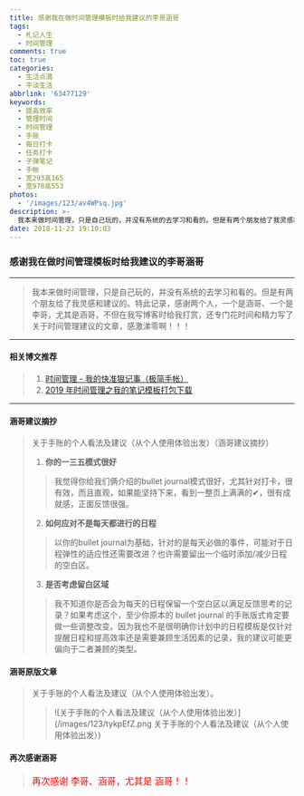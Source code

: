 ```yaml
---
title: 感谢我在做时间管理模板时给我建议的李哥涵哥
tags:
  - 札记人生
  - 时间管理
comments: true
toc: true
categories:
  - 生活点滴
  - 平淡生活
abbrlink: '63477129'
keywords:
  - 提高效率
  - 管理时间
  - 时间管理
  - 手账
  - 每日打卡
  - 任务打卡
  - 子弹笔记
  - 手帐
  - 宽293高165
  - 宽978高553
photos:
  - '/images/123/av4WPsq.jpg'
description: >-
  我本来做时间管理，只是自己玩的，并没有系统的去学习和看的。但是有两个朋友给了我灵感和建议的。特此记录，感谢两个人，一个是涵哥、一个是李哥，尤其是涵哥，不但在我写博客时给我打赏，还专门花时间和精力写了关于时间管理建议的文章，感激涕零啊！！！
date: 2018-11-23 19:10:03
---
```

### 感谢我在做时间管理模板时给我建议的李哥涵哥

---
> 我本来做时间管理，只是自己玩的，并没有系统的去学习和看的。但是有两个朋友给了我灵感和建议的。特此记录，感谢两个人，一个是涵哥、一个是李哥，尤其是涵哥，不但在我写博客时给我打赏，还专门花时间和精力写了关于时间管理建议的文章，感激涕零啊！！！
---

#### 相关博文推荐
> 1. [时间管理 - 我的快准狠记事（极简手帐）](/archives/8d07f8dd.html)
> 2. [2019 年时间管理之我的笔记模板打包下载](/archives/15582198.html)
---

#### 涵哥建议摘抄
> 关于手账的个人看法及建议（从个人使用体验出发）（涵哥建议摘抄）
>
> 1. **你的一三五模式很好**
>>
>> 我觉得你给我们俩介绍的bullet journal模式很好，尤其针对打卡，很有效，而且直观，如果能坚持下来，看到一整页上满满的✔，很有成就感，正面反馈很强。
>
> 2. **如何应对不是每天都进行的日程**
>>
>> 以你的bullet journal为基础，针对的是每天必做的事件，可能对于日程弹性的适应性还需要改进？也许需要留出一个临时添加/减少日程的空白区。
>
> 3. **是否考虑留白区域**
>>
>> 我不知道你是否会为每天的日程保留一个空白区以满足反馈思考的记录？如果考虑这个，至少你原本的 bullet journal 的手账版式肯定要做一些调整改变。因为我也不是很明确你计划中的日程模板是仅针对提醒日程和提高效率还是需要兼顾生活因素的记录，我的建议可能更偏向于二者兼顾的类型。


#### 涵哥原版文章
> 关于手账的个人看法及建议（从个人使用体验出发）。
>>
>> ![关于手账的个人看法及建议（从个人使用体验出发）](/images/123/tykpEfZ.png 关于手账的个人看法及建议（从个人使用体验出发）)

#### 再次感谢涵哥
> <font color="red" size=3> 再次感谢 李哥、涵哥，尤其是 涵哥！！</font>
>

